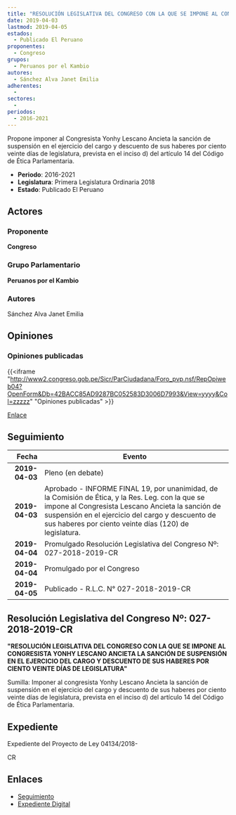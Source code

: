```yaml
---
title: "RESOLUCIÓN LEGISLATIVA DEL CONGRESO CON LA QUE SE IMPONE AL CONGRESITA YONHY LESCANO ANCIETA LA SANCIÓN DE SUSPENSIÓN EN EL EJERCICIO DEL CARGO Y DESCUENTO DE SUS HABERES POR CIENTO VEINTE DÍAS DE LEGISLATURA"
date: 2019-04-03
lastmod: 2019-04-05
estados: 
  - Publicado El Peruano
proponentes: 
  - Congreso
grupos: 
  - Peruanos por el Kambio
autores: 
  - Sánchez Alva Janet Emilia
adherentes: 
  - 
sectores: 
  - 
periodos: 
  - 2016-2021
---
```


Propone imponer al Congresista Yonhy Lescano Ancieta la sanción de suspensión en el ejercicio del cargo y descuento de sus haberes por ciento veinte días de legislatura, prevista en el inciso d) del artículo 14 del Código de Ética Parlamentaria.

- **Periodo**: 2016-2021
- **Legislatura**: Primera Legislatura Ordinaria 2018
- **Estado**: Publicado El Peruano

## Actores

### Proponente

**Congreso**

### Grupo Parlamentario

**Peruanos por el Kambio**

### Autores

Sánchez Alva Janet Emilia


## Opiniones

### Opiniones publicadas

{{<iframe "http://www2.congreso.gob.pe/Sicr/ParCiudadana/Foro_pvp.nsf/RepOpiweb04?OpenForm&Db=42BACC85AD9287BC052583D3006D7993&View=yyyy&Col=zzzzz" "Opiniones publicadas" >}}

[Enlace](http://www2.congreso.gob.pe/Sicr/ParCiudadana/Foro_pvp.nsf/RepOpiweb04?OpenForm&Db=42BACC85AD9287BC052583D3006D7993&View=yyyy&Col=zzzzz)

## Seguimiento

| Fecha | Evento |
|------:|--------|
| **2019-04-03** | Pleno (en debate)|
| **2019-04-03** | Aprobado - INFORME FINAL 19, por unanimidad, de la Comisión de Ética, y la Res. Leg. con la que se impone al Congresista Lescano Ancieta la sanción de suspensión en el ejercicio del cargo y descuento de sus haberes por ciento veinte días (120) de legislatura.|
| **2019-04-04** | Promulgado Resolución Legislativa del Congreso Nº: 027-2018-2019-CR|
| **2019-04-04** | Promulgado por el Congreso|
| **2019-04-05** | Publicado - R.L.C. N° 027-2018-2019-CR|

## Resolución Legislativa del Congreso Nº: 027-2018-2019-CR

**"RESOLUCIÓN LEGISLATIVA DEL CONGRESO CON LA QUE SE IMPONE AL CONGRESISTA YONHY LESCANO ANCIETA LA SANCIÓN DE SUSPENSIÓN EN EL EJERCICIO DEL CARGO Y DESCUENTO DE SUS HABERES POR CIENTO VEINTE DÍAS DE LEGISLATURA"**

Sumilla: Imponer al congresista Yonhy Lescano Ancieta la sanción de suspensión en el ejercicio del cargo y descuento de sus haberes por ciento veinte días de legislatura, prevista en el inciso d) del artículo 14 del Código de Ética Parlamentaria.


## Expediente

Expediente del Proyecto de Ley 04134/2018-

CR


## Enlaces 

- [Seguimiento](http://www2.congreso.gob.pehttp://www2.congreso.gob.pe/Sicr/TraDocEstProc/CLProLey2016.nsf/f7fff46988ca05b1052578e100829cc7/ac8915c0decd34d0052583d100829a03?OpenDocument)
- [Expediente Digital](http://www2.congreso.gob.pehttp://www2.congreso.gob.pe/Sicr/TraDocEstProc/CLProLey2016.nsf/f7fff46988ca05b1052578e100829cc7/ac8915c0decd34d0052583d100829a03?OpenDocument&Click=05257FB7005EB655.eb71d0cf91d8294e05256cdf006b5706/$Body/0.1C6C)
